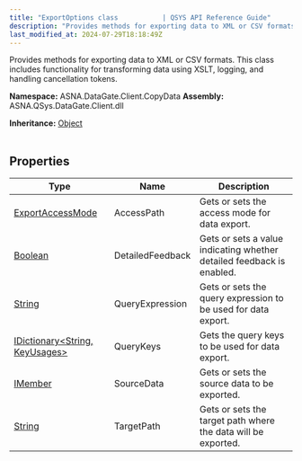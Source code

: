 ```yaml
---
title: "ExportOptions class           | QSYS API Reference Guide"
description: "Provides methods for exporting data to XML or CSV formats. This class includes functionality for transforming data using XSLT, logging, and handling c"
last_modified_at: 2024-07-29T18:18:49Z
---
```


Provides methods for exporting data to XML or CSV formats.
This class includes functionality for transforming data using XSLT, logging, and handling cancellation tokens.

**Namespace:** ASNA.DataGate.Client.CopyData
**Assembly:** ASNA.QSys.DataGate.Client.dll

**Inheritance:** [Object](https://docs.microsoft.com/en-us/dotnet/api/system.object)
<br>
<br>

## Properties

| Type | Name | Description
| --- | --- | --- 
| [ExportAccessMode](/reference/datagate/datagate-client/export-access-mode.html) | AccessPath | Gets or sets the access mode for data export. |
| [Boolean](https://docs.microsoft.com/en-us/dotnet/api/system.boolean) | DetailedFeedback | Gets or sets a value indicating whether detailed feedback is enabled. |
| [String](https://learn.microsoft.com/en-us/dotnet/api/system.string?view=net-8.0) | QueryExpression | Gets or sets the query expression to be used for data export. |
| [IDictionary\<String, KeyUsages\>](https://docs.microsoft.com/en-us/dotnet/api/system.collections.generic.idictionary-2) | QueryKeys | Gets the query keys to be used for data export. |
| [IMember](/reference/datagate/datagate-client/i-member.html) | SourceData | Gets or sets the source data to be exported. |
| [String](https://learn.microsoft.com/en-us/dotnet/api/system.string?view=net-8.0) | TargetPath | Gets or sets the target path where the data will be exported. |
